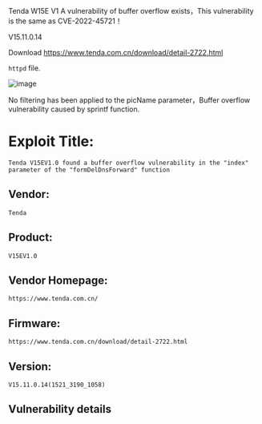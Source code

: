 Tenda W15E V1 A vulnerability of buffer overflow exists，This vulnerability is the same as CVE-2022-45721！

V15.11.0.14

Download
https://www.tenda.com.cn/download/detail-2722.html

`httpd`  file.

![image](https://user-images.githubusercontent.com/76503635/219377164-88982477-268d-47b9-91e3-b725d487c628.png)

No filtering has been applied to the picName parameter，Buffer overflow vulnerability caused by sprintf function.

# Exploit Title:

```
Tenda V15EV1.0 found a buffer overflow vulnerability in the "index" parameter of the "formDelDnsForward" function
```

## Vendor:

```
Tenda
```

## Product:

```
V15EV1.0
```

## Vendor Homepage:

```
https://www.tenda.com.cn/
```

## Firmware:

```
https://www.tenda.com.cn/download/detail-2722.html
```

## Version:

```
V15.11.0.14(1521_3190_1058)
```



## Vulnerability details

